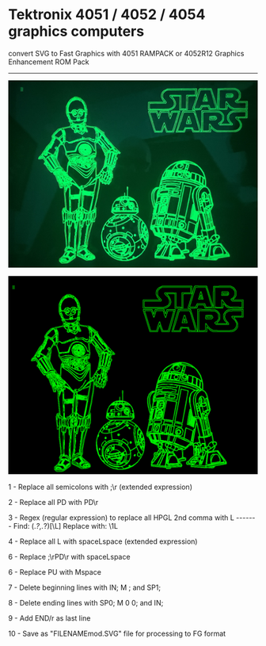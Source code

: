 # Tektronix 4051 / 4052 / 4054 graphics computers
convert SVG to Fast Graphics with 4051 RAMPACK or 4052R12 Graphics Enhancement ROM Pack
*******

![4052 C3PO-BB8-R2D2](./Screenshots-and-photos/C-3PO%20BB-8%20and%20R2-D2.jpeg)


![405x C3PO-BB8-R2D2](./Screenshots-and-photos/405x%20C3PO%20BB8%20R2D2.png)

1 - Replace all semicolons with ;\r (extended expression)

2 - Replace all PD with PD\r

3 - Regex (regular expression) to replace all HPGL 2nd comma with L
          -------
     Find: (.*?\,.*?)[\L]
     Replace with: \1L

4 - Replace all L with spaceLspace (extended expression)

6 - Replace ;\rPD\r with spaceLspace

6 - Replace PU with Mspace

7 - Delete beginning lines with IN; M ; and SP1;

8 - Delete ending lines with SP0; M 0 0; and IN;

9 - Add END/r as last line

10 - Save as "FILENAMEmod.SVG" file for processing to FG format

